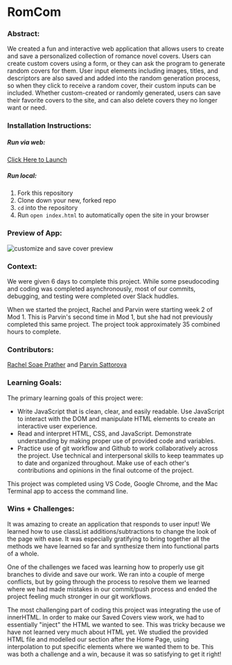 # RomCom  

### Abstract:
[//]: <> (Briefly describe what you built and its features. What problem is the app solving? How does this application solve that problem?)
We created a fun and interactive web application that allows users to create and save a personalized collection of romance novel covers. Users can create custom covers using a form, or they can ask the program to generate random covers for them. User input elements including images, titles, and descriptors are also saved and added into the random generation process, so when they click to receive a random cover, their custom inputs can be included. Whether custom-created or randomly generated, users can save their favorite covers to the site, and can also delete covers they no longer want or need.

### Installation Instructions:
##### Run via web:
[Click Here to Launch](https://sulton88mehron90.github.io/pairproject_romcom/)
##### Run local:
[//]: <> (What steps does a person have to take to get your app cloned down and running?)
1. Fork this repository
2. Clone down your new, forked repo
3. `cd` into the repository
4. Run `open index.html` to automatically open the site in your browser

### Preview of App:
[//]: <> (Provide ONE gif or screenshot of your application - choose the "coolest" piece of functionality to show off.)
![customize and save cover preview](https://i.imgur.com/tZOKf1u.gif)

### Context:
[//]: <> (Give some context for the project here. How long did you have to work on it? How far into the Turing program are you?)
We were given 6 days to complete this project. While some pseudocoding and coding was completed asynchronously, most of our commits, debugging, and testing were completed over Slack huddles.

When we started the project, Rachel and Parvin were starting week 2 of Mod 1. This is Parvin's second time in Mod 1, but she had not previously completed this same project. The project took approximately 35 combined hours to complete.

### Contributors:
[//]: <> (Who worked on this application? Link to their GitHubs.)
[Rachel Soae Prather](https://github.com/rachelsoae) and [Parvin Sattorova](https://github.com/Sulton88Mehron90)

### Learning Goals:
[//]: <> (What were the learning goals of this project? What tech did you work with?)
The primary learning goals of this project were:
- Write JavaScript that is clean, clear, and easily readable. Use JavaScript to interact with the DOM and manipulate HTML elements to create an interactive user experience.
- Read and interpret HTML, CSS, and JavaScript. Demonstrate understanding by making proper use of provided code and variables.
- Practice use of git workflow and Github to work collaboratively across the project. Use technical and interpersonal skills to keep teammates up to date and organized throughout. Make use of each other's contributions and opinions in the final outcome of the project.

This project was completed using VS Code, Google Chrome, and the Mac Terminal app to access the command line.

### Wins + Challenges:
[//]: <> (What are 2-3 wins you have from this project? What were some challenges you faced - and how did you get over them?)
It was amazing to create an application that responds to user input! We learned how to use classList additions/subtractions to change the look of the page with ease. It was especially gratifying to bring together all the methods we have learned so far and synthesize them into functional parts of a whole.

One of the challenges we faced was learning how to properly use git branches to divide and save our work. We ran into a couple of merge conflicts, but by going through the process to resolve them we learned where we had made mistakes in our commit/push process and ended the project feeling much stronger in our git workflows.

The most challenging part of coding this project was integrating the use of innerHTML. In order to make our Saved Covers view work, we had to essentially "inject" the HTML we wanted to see. This was tricky because we have not learned very much about HTML yet. We studied the provided HTML file and modelled our section after the Home Page, using interpolation to put specific elements where we wanted them to be. This was both a challenge and a win, because it was so satisfying to get it right!
